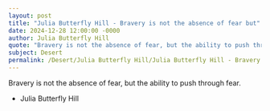 ```yaml
---
layout: post
title: "Julia Butterfly Hill - Bravery is not the absence of fear but"
date: 2024-12-28 12:00:00 -0000
author: Julia Butterfly Hill
quote: "Bravery is not the absence of fear, but the ability to push through fear."
subject: Desert
permalink: /Desert/Julia Butterfly Hill/Julia Butterfly Hill - Bravery is not the absence of fear but
---
```


Bravery is not the absence of fear, but the ability to push through fear.

- Julia Butterfly Hill

